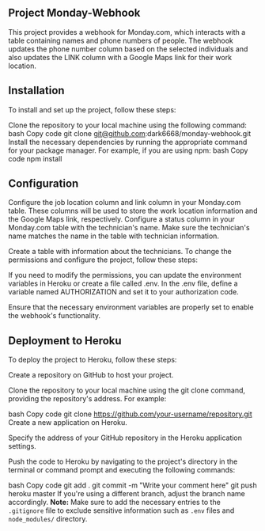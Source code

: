 ## Project Monday-Webhook

This project provides a webhook for Monday.com, which interacts with a table containing names and phone numbers of people. The webhook updates the phone number column based on the selected individuals and also updates the LINK column with a Google Maps link for their work location.

## Installation
To install and set up the project, follow these steps:

Clone the repository to your local machine using the following command:
bash
Copy code
git clone git@github.com:dark6668/monday-webhook.git
Install the necessary dependencies by running the appropriate command for your package manager. For example, if you are using npm:
bash
Copy code
npm install


## Configuration
Configure the job location column and link column in your Monday.com table. These columns will be used to store the work location information and the Google Maps link, respectively.
Configure a status column in your Monday.com table with the technician's name. Make sure the technician's name matches the name in the table with technician information.

Create a table with information about the technicians.
To change the permissions and configure the project, follow these steps:

If you need to modify the permissions, you can update the environment variables in Heroku or create a file called .env. In the .env file, define a variable named AUTHORIZATION and set it to your authorization code.

Ensure that the necessary environment variables are properly set to enable the webhook's functionality.

## Deployment to Heroku
To deploy the project to Heroku, follow these steps:

Create a repository on GitHub to host your project.

Clone the repository to your local machine using the git clone command, providing the repository's address. For example:

bash
Copy code
git clone https://github.com/your-username/repository.git
Create a new application on Heroku.

Specify the address of your GitHub repository in the Heroku application settings.

Push the code to Heroku by navigating to the project's directory in the terminal or command prompt and executing the following commands:

bash
Copy code
git add .
git commit -m "Write your comment here"
git push heroku master
If you're using a different branch, adjust the branch name accordingly.
**Note:** Make sure to add the necessary entries to the `.gitignore` file to exclude sensitive information such as `.env` files and `node_modules/` directory.
